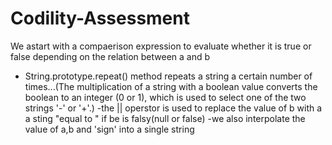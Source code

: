 # Codility-Assessment
We astart with a compaerison expression  to evaluate  whether it is true or false  depending on the relation between a and b
- String.prototype.repeat() method repeats a string a certain number of times...(The multiplication of a string with a boolean value converts the boolean to an integer (0 or 1), which is used to select one of the two strings '-' or '+'.)
-the || operstor  is used to replace the value of b with a a sting "equal to " if be is falsy(null or false)
-we also interpolate the value of a,b and 'sign' into a single string
